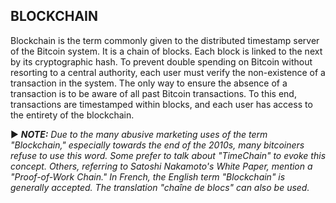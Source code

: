 ## BLOCKCHAIN

Blockchain is the term commonly given to the distributed timestamp server of the Bitcoin system. It is a chain of blocks. Each block is linked to the next by its cryptographic hash. To prevent double spending on Bitcoin without resorting to a central authority, each user must verify the non-existence of a transaction in the system. The only way to ensure the absence of a transaction is to be aware of all past Bitcoin transactions. To this end, transactions are timestamped within blocks, and each user has access to the entirety of the blockchain.

► ***NOTE:** Due to the many abusive marketing uses of the term "Blockchain," especially towards the end of the 2010s, many bitcoiners refuse to use this word. Some prefer to talk about "TimeChain" to evoke this concept. Others, referring to Satoshi Nakamoto's White Paper, mention a "Proof-of-Work Chain." In French, the English term "Blockchain" is generally accepted. The translation "chaîne de blocs" can also be used.*